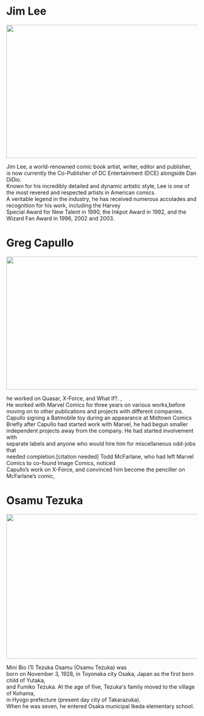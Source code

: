 <html>
<head>
    <link rel="stylesheet" href="stylesheet.css">
    

</head>
<body>
<h1>Jim Lee</H1>
  


<img src="https://static3.srcdn.com/wordpress/wp-content/uploads/2021/05/Jim-Lee-DC-Comics.jpg"  width="600"  height="350"/>

 <p>Jim Lee, a world-renowned comic book artist, writer, editor and publisher,<br>
     is now currently the Co-Publisher of DC Entertainment (DCE) alongside Dan DiDio.<br>
Known for his incredibly detailed and dynamic artistic style, Lee is one of the most revered and respected artists in American comics.<br>
 A veritable legend in the industry, he has received numerous accolades and recognition for his work, including the Harvey<br>
  Special Award for New Talent in 1990, the Inkpot Award in 1992, and the Wizard Fan Award in 1996, 2002 and 2003.</p> 



<h1> Greg Capullo </h1>

<img src="https://th.bing.com/th/id/R2393bad52d6127fd9755177896a46238?rik=37ZCcPL59pzSiA&riu=http%3a%2f%2fwww.popculthq.com%2fwp-content%2fuploads%2f2017%2f05%2fGreg-Capullo.jpg&ehk=Q7Gk8wyWU1UaecmxvOZJS6lwHINtmd8N7FaAajipmDs%3d&risl=&pid=ImgRaw"  width="600"  height="350"/>

<p> he worked on Quasar, X-Force, and What If?. 
,<br>He worked with Marvel Comics for three years on various works,before<br>
moving on to other publications and projects with different companies.<br>
Capullo signing a Batmobile toy during an appearance at Midtown Comics
<br>Briefly after Capullo had started work with Marvel, he had begun smaller <br>
independent projects away from the company. He had started involvement with <br>
separate labels and anyone who would hire him for miscellaneous odd-jobs that<br>
 needed completion.[citation needed]
Todd McFarlane, who had left Marvel Comics to co-found Image Comics, noticed <br>
Capullo’s work on X-Force, and convinced him become the penciller on McFarlane’s comic, 
</p>

<h1> Osamu Tezuka </h1>

<img src="https://th.bing.com/th/id/R509eb3b77ca4e1fd0c964a72a0ba1781?rik=4WL1gr4%2bQh0Wlw&pid=ImgRaw"  width="600"  height="380"/>

<p>Mini Bio (1) Tezuka Osamu (Osamu Tezuka) was<br>
     born on November 3, 1928, in Toyonaka city Osaka, Japan as the first born child of Yutaka,<br>
 and Fumiko Tezuka. At the age of five, Tezuka's family moved to the village of Kohama,<br>
  in Hyogo prefecture (present day city of Takarazuka). <br>
  When he was seven, he entered Osaka municipal Ikeda elementary school.</p>
</body>
</html>

